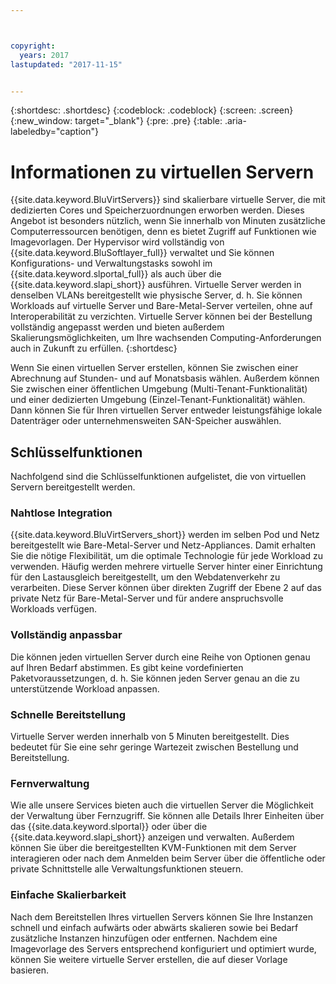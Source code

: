 ```yaml
---



copyright:
  years: 2017
lastupdated: "2017-11-15"


---
```


{:shortdesc: .shortdesc}
{:codeblock: .codeblock}
{:screen: .screen}
{:new_window: target="_blank"}
{:pre: .pre}
{:table: .aria-labeledby="caption"}

# Informationen zu virtuellen Servern

{{site.data.keyword.BluVirtServers}} sind skalierbare virtuelle Server, die mit dedizierten Cores und Speicherzuordnungen erworben werden. Dieses Angebot ist besonders nützlich, wenn Sie innerhalb von Minuten zusätzliche Computerressourcen benötigen, denn es bietet Zugriff auf Funktionen wie Imagevorlagen. Der Hypervisor wird vollständig von {{site.data.keyword.BluSoftlayer_full}} verwaltet und Sie können Konfigurations- und Verwaltungstasks sowohl im {{site.data.keyword.slportal_full}} als auch über die {{site.data.keyword.slapi_short}} ausführen. Virtuelle Server werden in denselben VLANs bereitgestellt wie physische Server, d. h. Sie können Workloads auf virtuelle Server und Bare-Metal-Server verteilen, ohne auf Interoperabilität zu verzichten. Virtuelle Server können bei der Bestellung vollständig angepasst werden und bieten außerdem Skalierungsmöglichkeiten, um Ihre wachsenden Computing-Anforderungen auch in Zukunft zu erfüllen.
{:shortdesc}

Wenn Sie einen virtuellen Server erstellen, können Sie zwischen einer Abrechnung auf Stunden- und auf Monatsbasis wählen. Außerdem können Sie zwischen einer öffentlichen Umgebung (Multi-Tenant-Funktionalität) und einer dedizierten Umgebung (Einzel-Tenant-Funktionalität) wählen. Dann können Sie für Ihren virtuellen Server entweder leistungsfähige lokale Datenträger oder unternehmensweiten SAN-Speicher auswählen.

## Schlüsselfunktionen

Nachfolgend sind die Schlüsselfunktionen aufgelistet, die von virtuellen Servern bereitgestellt werden.
### Nahtlose Integration

{{site.data.keyword.BluVirtServers_short}} werden im selben Pod und Netz bereitgestellt wie Bare-Metal-Server und Netz-Appliances. Damit erhalten Sie die nötige Flexibilität, um die optimale Technologie für jede Workload zu verwenden. Häufig werden mehrere virtuelle Server hinter einer Einrichtung für den Lastausgleich bereitgestellt, um den Webdatenverkehr zu verarbeiten. Diese Server können über direkten Zugriff der Ebene 2 auf das private Netz für Bare-Metal-Server und für andere anspruchsvolle Workloads verfügen.
### Vollständig anpassbar

Die können jeden virtuellen Server durch eine Reihe von Optionen genau auf Ihren Bedarf abstimmen. Es gibt keine vordefinierten Paketvoraussetzungen, d. h. Sie können jeden Server genau an die zu unterstützende Workload anpassen.

### Schnelle Bereitstellung

Virtuelle Server werden innerhalb von 5 Minuten bereitgestellt. Dies bedeutet für Sie eine sehr geringe Wartezeit zwischen Bestellung und Bereitstellung.
### Fernverwaltung

Wie alle unsere Services bieten auch die virtuellen Server die Möglichkeit der Verwaltung über Fernzugriff. Sie können alle Details Ihrer Einheiten über das {{site.data.keyword.slportal}} oder über die {{site.data.keyword.slapi_short}} anzeigen und verwalten. Außerdem können Sie über die bereitgestellten KVM-Funktionen mit dem Server interagieren oder nach dem Anmelden beim Server über die öffentliche oder private Schnittstelle alle Verwaltungsfunktionen steuern.
### Einfache Skalierbarkeit

Nach dem Bereitstellen Ihres virtuellen Servers können Sie Ihre Instanzen schnell und einfach aufwärts oder abwärts skalieren sowie bei Bedarf zusätzliche Instanzen hinzufügen oder entfernen. Nachdem eine Imagevorlage des Servers entsprechend konfiguriert und optimiert wurde, können Sie weitere virtuelle Server erstellen, die auf dieser Vorlage basieren.
